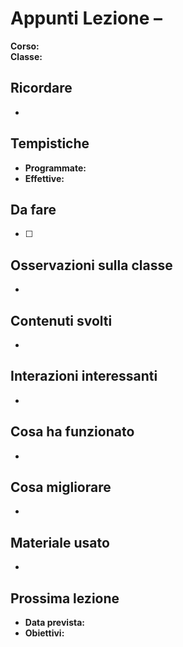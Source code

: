 # Appunti Lezione – 
**Corso:**  
**Classe:**  

## Ricordare
- 

## Tempistiche
- **Programmate:**  
- **Effettive:**   

## Da fare

- [ ] 

## Osservazioni sulla classe
- 

## Contenuti svolti
- 

## Interazioni interessanti
- 

## Cosa ha funzionato
- 

## Cosa migliorare
- 

## Materiale usato
- 

## Prossima lezione
- **Data prevista:**  
- **Obiettivi:**  
